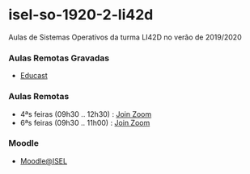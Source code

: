 # isel-so-1920-2-li42d
Aulas de Sistemas Operativos da turma LI42D no verão de 2019/2020

### Aulas Remotas Gravadas
* [Educast](https://educast.fccn.pt/vod/channels/k0qyf9n7u)

### Aulas Remotas
* 4ªs feiras (09h30 .. 12h30) : [Join Zoom](https://videoconf-colibri.zoom.us/j/290345746)
* 6ªs feiras (09h30 .. 11h00) : [Join Zoom](https://videoconf-colibri.zoom.us/j/658958525)

### Moodle
* [Moodle@ISEL](https://1920moodle.isel.pt/course/view.php?id=4971)

